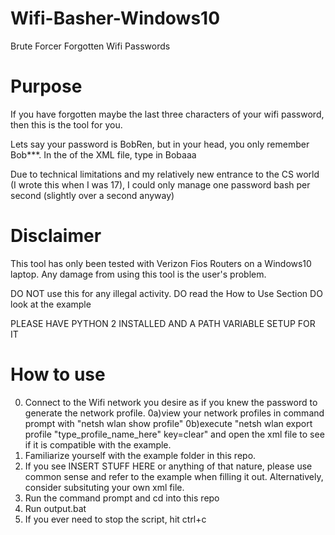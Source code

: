 # Wifi-Basher-Windows10
Brute Forcer Forgotten Wifi Passwords

# Purpose
If you have forgotten maybe the last three characters of your wifi password, then this is the tool for you.

Lets say your password is BobRen, but in your head, you only remember Bob***. In the <keyMaterial> of the
XML file, type in Bobaaa

Due to technical limitations and my relatively new entrance to the CS world (I wrote this when I was 17), I could only manage one
password bash per second (slightly over a second anyway)

# Disclaimer
This tool has only been tested with Verizon Fios Routers on a Windows10 laptop.
Any damage from using this tool is the user's problem.

DO NOT use this for any illegal activity.
DO read the How to Use Section
DO look at the example

PLEASE HAVE PYTHON 2 INSTALLED AND A PATH VARIABLE SETUP FOR IT


# How to use
0. Connect to the Wifi network you desire as if you  knew the password to generate the network profile.
0a)view your network profiles in command prompt with "netsh wlan show profile"
0b)execute "netsh wlan export profile "type_profile_name_here" key=clear" and open the xml file to see if it
is compatible with the example.
1. Familiarize yourself with the example folder in this repo.
2. If you see INSERT STUFF HERE or anything of that nature, please use common sense and refer to the example
when filling it out. Alternatively, consider subsituting your own xml file.
3. Run the command prompt and cd into this repo
4. Run output.bat
5. If you ever need to stop the script, hit ctrl+c
